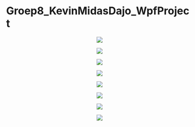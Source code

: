 # Groep8_KevinMidasDajo_WpfProject

<p align="center">
  <img src="https://user-images.githubusercontent.com/58330002/85153723-d1804f00-b256-11ea-828f-868286afc4b2.PNG">
</p>
<p align="center">
  <img src="https://user-images.githubusercontent.com/58330002/85153725-d218e580-b256-11ea-90e2-73f723ca1306.PNG">
</p>
<p align="center">
  <img src="https://user-images.githubusercontent.com/58330002/85153727-d218e580-b256-11ea-960e-46bf4934291c.PNG">
</p>
<p align="center">
  <img src="https://user-images.githubusercontent.com/58330002/85153728-d218e580-b256-11ea-8439-0cd9e43f8866.PNG">
</p>
<p align="center">
  <img src="https://user-images.githubusercontent.com/58330002/85153730-d2b17c00-b256-11ea-8ad8-c945c81205f1.PNG">
</p>
<p align="center">
  <img src="https://user-images.githubusercontent.com/58330002/85153731-d2b17c00-b256-11ea-9f53-0c1ec5201eb2.PNG">
</p>
<p align="center">
  <img src="https://user-images.githubusercontent.com/58330002/85153733-d34a1280-b256-11ea-87b1-7d754fb6d283.PNG">
</p>
<p align="center">
  <img src="https://user-images.githubusercontent.com/58330002/85153735-d34a1280-b256-11ea-8d8b-20914ac039a9.PNG">
</p>
